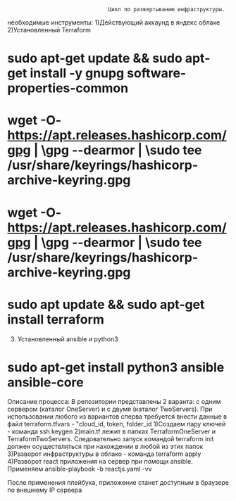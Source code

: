 									Цикл по развертыванию инфраструктуры.
необходимые инструменты:
1)Действующий аккаунд в яндекс облаке
2)Установленный Terraform
# sudo apt-get update && sudo apt-get install -y gnupg software-properties-common
# wget -O- https://apt.releases.hashicorp.com/gpg | \gpg --dearmor | \sudo tee /usr/share/keyrings/hashicorp-archive-keyring.gpg
# wget -O- https://apt.releases.hashicorp.com/gpg | \gpg --dearmor | \sudo tee /usr/share/keyrings/hashicorp-archive-keyring.gpg
# sudo apt update && sudo apt-get install terraform
3) Установленный ansible и python3
# sudo apt-get install python3 ansible ansible-core

Описание процесса:
В репозитории представлены 2 варанта: с одним сервером (каталог OneServer) и с двумя (каталог TwoServers). При использовании
любого из вариантов сперва требуется внести данные в файл terraform.tfvars - "cloud_id, token, folder_id
1)Создаем пару ключей - команда ssh keygen
2)main.tf лежит в папках TerraformOneServer и TerraformTwoServers. Следовательно запуск командой terraform init должен осуществляться при
нахождении в любой из этих папок
3)Разворот инфраструктуры в облако - команда terraform apply
4)Разворот react приложения на сервер при помощи ansible. Применяем ansible-playbook -b reactjs.yaml -vv

После применения плейбука, приложение станет доступным в браузере по внешнему IP сервера
